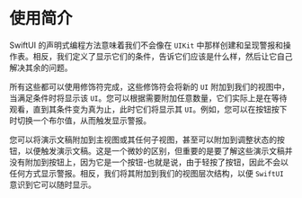 使用简介
===

SwiftUI 的声明式编程方法意味着我们不会像在 `UIKit` 中那样创建和呈现警报和操作表。相反，我们定义了显示它们的条件，告诉它们应该是什么样，然后让它自己解决其余的问题。

所有这些都可以使用修饰符完成，这些修饰符会将新的 `UI` 附加到我们的视图中，当满足条件时将显示该 `UI`。您可以根据需要附加任意数量，它们实际上是在等待观看，直到其条件变为真为止，此时它们将显示其 `UI`。例如，您可以在按钮按下时切换一个布尔值，从而触发显示警报。

您可以将演示文稿附加到主视图或其任何子视图，甚至可以附加到调整状态的按钮，以便触发演示文稿。这是一个微妙的区别，但重要的是要了解这些演示文稿并没有附加到按钮上，因为它是一个按钮-也就是说，由于轻按了按钮，因此不会以任何方式显示警报。相反，我们将其附加到我们的视图层次结构，以便 `SwiftUI` 意识到它可以随时显示。